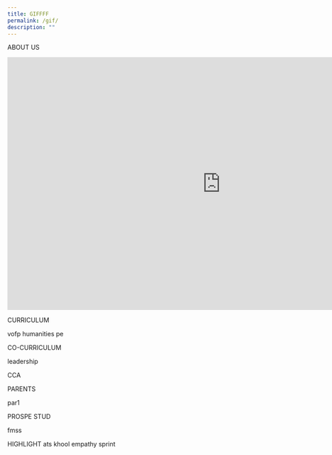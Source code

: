 ```yaml
---
title: GIFFFF
permalink: /gif/
description: ""
---
```

ABOUT US

<iframe allowfullscreen="true" height="569" width="960" frameborder="0" src="https://docs.google.com/presentation/d/e/2PACX-1vQXWSdrWg244QsPHGjE2Iss0ZuLKdSxYkOLb1AO9DtxL3lLmoBUIH2cmo1zR03Q04gKUgYup0Q4sdvZ/embed?start=false&amp;loop=false&amp;delayms=3000"></iframe>



CURRICULUM

vofp
humanities
pe

CO-CURRICULUM

leadership

CCA


PARENTS

par1

PROSPE STUD

fmss

HIGHLIGHT
ats
khool
empathy
sprint
